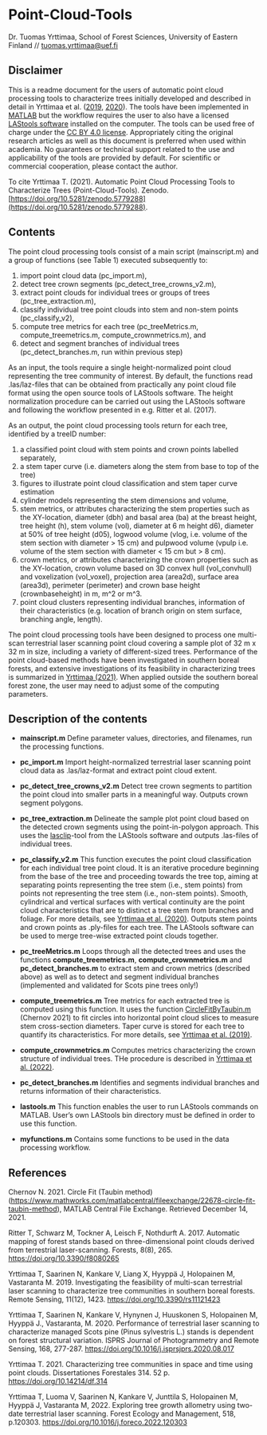 # Point-Cloud-Tools

Dr. Tuomas Yrttimaa, School of Forest Sciences, University of Eastern Finland // tuomas.yrttimaa@uef.fi

## Disclaimer
This is a readme document for the users of automatic point cloud processing tools to characterize trees initially developed and described in detail in Yrttimaa et al. ([2019](https://doi.org/10.3390/rs11121423), [2020](https://doi.org/10.1016/j.isprsjprs.2020.08.017)). The tools have been implemented in [MATLAB](https://se.mathworks.com/products/matlab.html) but the workflow requires the user to also have a licensed [LAStools software](https://rapidlasso.com/) installed on the computer. The tools can be used free of charge under the [CC BY 4.0 license](https://creativecommons.org/licenses/by/4.0/). Appropriately citing the original research articles as well as this document is preferred when used within academia. No guarantees or technical support related to the use and applicability of the tools are provided by default. For scientific or commercial cooperation, please contact the author.

To cite Yrttimaa T. (2021). Automatic Point Cloud Processing Tools to Characterize Trees (Point-Cloud-Tools). Zenodo. [https://doi.org/10.5281/zenodo.5779288](https://doi.org/10.5281/zenodo.5779288).

## Contents
The point cloud processing tools consist of a main script (mainscript.m) and a group of functions (see Table 1) executed subsequently to:
1) import point cloud data (pc_import.m),
2) detect tree crown segments (pc_detect_tree_crowns_v2.m),
3) extract point clouds for individual trees or groups of trees (pc_tree_extraction.m),
4) classify individual tree point clouds into stem and non-stem points (pc_classify_v2),
5) compute tree metrics for each tree (pc_treeMetrics.m, compute_treemetrics.m, compute_crownmetrics.m), and
6) detect and segment branches of individual trees (pc_detect_branches.m, run within previous step)

As an input, the tools require a single height-normalized point cloud representing the tree community of interest. By default, the functions read .las/laz-files that can be obtained from practically any point cloud file format using the open source tools of LAStools software. The height normalization procedure can be carried out using the LAStools software and following the workflow presented in e.g. Ritter et al. (2017). 

As an output, the point cloud processing tools return for each tree, identified by a treeID number: 
1) a classified point cloud with stem points and crown points labelled separately, 
2) a stem taper curve (i.e. diameters along the stem from base to top of the tree)
3) figures to illustrate point cloud classification and stem taper curve estimation
3) cylinder models representing the stem dimensions and volume,
4) stem metrics, or attributes characterizing the stem properties such as the XY-location, diameter (dbh) and basal area (ba) at the breast height, tree height (h), stem volume (vol), diameter at 6 m height d6), diameter at 50% of tree height (d05), logwood volume (vlog, i.e. volume of the stem section with diameter > 15 cm) and pulpwood volume (vpulp i.e. volume of the stem section with diameter < 15 cm but > 8 cm).
5) crown metrics, or attributes characterizing the crown properties such as the XY-location, crown volume based on 3D convex hull (vol_convhull) and voxelization (vol_voxel), projection area (area2d), surface area (area3d), perimeter (perimeter) and crown base height (crownbaseheight) in m, m^2 or m^3.
6) point cloud clusters representing individual branches, information of their characteristics (e.g. location of branch origin on stem surface, branching angle, length).

The point cloud processing tools have been designed to process one multi-scan terrestrial laser scanning point cloud covering a sample plot of 32 m x 32 m in size, including a variety of different-sized trees. Performance of the point cloud-based methods have been investigated in southern boreal forests, and extensive investigations of its feasibility in characterizing trees is summarized in [Yrttimaa (2021)](https://doi.org/10.14214/df.314). When applied outside the southern boreal forest zone, the user may need to adjust some of the computing parameters. 

## Description of the contents

- **mainscript.m**
Define parameter values, directories, and filenames, run the processing functions.

- **pc_import.m**
Import height-normalized terrestrial laser scanning point cloud data as .las/laz-format and extract point cloud extent.

- **pc_detect_tree_crowns_v2.m**
Detect tree crown segments to partition the point cloud into smaller parts in a meaningful way. Outputs crown segment polygons.

- **pc_tree_extraction.m**
Delineate the sample plot point cloud based on the detected crown segments using the point-in-polygon approach. This uses the [lasclip](https://rapidlasso.com/lastools/lasclip/)-tool from the LAStools software and outputs .las-files of individual trees.

- **pc_classify_v2.m**
This function executes the point cloud classification for each individual tree point cloud. It is an iterative procedure beginning from the base of the tree and proceeding towards the tree top, aiming at separating points representing the tree stem (i.e., stem points) from points not representing the tree stem (i.e., non-stem points). Smooth, cylindrical and vertical surfaces with vertical continuity are the point cloud characteristics that are to distinct a tree stem from branches and foliage. For more details, see [Yrttimaa et al. (2020)](https://doi.org/10.1016/j.isprsjprs.2020.08.017). Outputs stem points and crown points as .ply-files for each tree. The LAStools software can be used to merge tree-wise extracted point clouds together.
 
 - **pc_treeMetrics.m**
Loops through all the detected trees and uses the functions **compute_treemetrics.m**, **compute_crownmetrics.m** and **pc_detect_branches.m** to extract stem and crown metrics (described above) as well as to detect and segment individual branches (implemented and validated for Scots pine trees only!) 

- **compute_treemetrics.m**
Tree metrics for each extracted tree is computed using this function. It uses the function [CircleFitByTaubin.m](https://www.mathworks.com/matlabcentral/fileexchange/22678-circle-fit-taubin-method) (Chernov 2021) to fit circles into horizontal point cloud slices to measure stem cross-section diameters. Taper curve is stored for each tree to quantify its characteristics. For more details, see [Yrttimaa et al. (2019)](https://doi.org/10.3390/rs11121423).

- **compute_crownmetrics.m**
Computes metrics characterizing the crown structure of individual trees. THe procedure is described in [Yrttimaa et al. (2022)](https://doi.org/10.1016/j.foreco.2022.120303).

- **pc_detect_branches.m**
Identifies and segments individual branches and returns information of their characteristics.

- **lastools.m**
This function enables the user to run LAStools commands on MATLAB. User’s own LAStools bin directory must be defined in order to use this function.

- **myfunctions.m**
Contains some functions to be used in the data processing workflow.

## References
Chernov N. 2021. Circle Fit (Taubin method) (https://www.mathworks.com/matlabcentral/fileexchange/22678-circle-fit-taubin-method), MATLAB Central File Exchange. Retrieved December 14, 2021.

Ritter T, Schwarz M, Tockner A, Leisch F, Nothdurft A. 2017. Automatic mapping of forest stands based on three-dimensional point clouds derived from terrestrial laser-scanning. Forests, 8(8), 265. https://doi.org/10.3390/f8080265

Yrttimaa T, Saarinen N, Kankare V, Liang X, Hyyppä J, Holopainen M, Vastaranta M. 2019. Investigating the feasibility of multi-scan terrestrial laser scanning to characterize tree communities in southern boreal forests. Remote Sensing, 11(12), 1423. https://doi.org/10.3390/rs11121423

Yrttimaa T, Saarinen N, Kankare V, Hynynen J, Huuskonen S, Holopainen M, Hyyppä J., Vastaranta, M. 2020. Performance of terrestrial laser scanning to characterize managed Scots pine (Pinus sylvestris L.) stands is dependent on forest structural variation. ISPRS Journal of Photogrammetry and Remote Sensing, 168, 277-287. https://doi.org/10.1016/j.isprsjprs.2020.08.017

Yrttimaa T. 2021. Characterizing tree communities in space and time using point clouds. Dissertationes Forestales 314. 52 p. https://doi.org/10.14214/df.314

Yrttimaa T, Luoma V, Saarinen N, Kankare V, Junttila S, Holopainen M, Hyyppä J, Vastaranta M, 2022. Exploring tree growth allometry using two-date terrestrial laser scanning. Forest Ecology and Management, 518, p.120303. https://doi.org/10.1016/j.foreco.2022.120303
